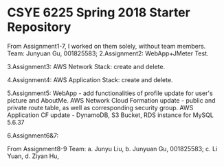 # CSYE 6225 Spring 2018 Starter Repository
From Assignment1-7, I worked on them solely, without team members.
Team: Junyuan Gu, 001825583;
2.Assignment2: WebApp+JMeter Test.

3.Assignment3: AWS Network Stack: create and delete.

4.Assignment4: AWS Application Stack: create and delete.

5.Assignment5: WebApp - add functionalities of profile update for user's picture and AboutMe.
			   AWS Network Cloud Formation update - public and private route table, as well as corresponding security group.
			   AWS Application CF update - DynamoDB, S3 Bucket, RDS instance for MySQL 5.6.37

6.Assignment6&7: 

From Assignment8-9
Team: a. Junyu Liu, 
      b. Junyuan Gu, 001825583;
      c. Li Yuan,
      d. Ziyan Hu, 
